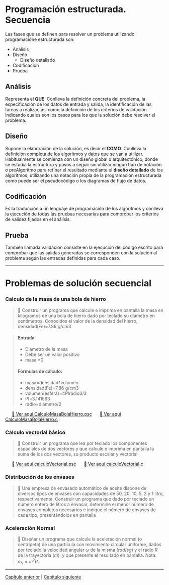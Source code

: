 # Programación estructurada. Secuencia

Las fases que se definen para resolver un problema utilizando programacióne estructurada son:

- Análisis
- Diseño
    - Diseño detallado
- Codificación
- Prueba

## **Análisis**
Representa el **QUE**. Conlleva la definición concreta del problema, la especificación de los datos de entrada y salida, la identificación de las tareas a realizar, así como la definición de los criterios de validación indicando cuales son los casos para los que la solución debe resolver el problema.

## **Diseño**
Supone la elaboración de la solución, es decir el **COMO**. Conlleva la definición completa de los algoritmos y datos que se van a utilizar. Habitualmente se comienza con un diseño global o arquitectónico, donde se estudia la estructura y pasos a seguir sin utilizar ningún tipo de notación o preAlgoritmo  para refinar el resultado mediante el **diseño detallado** de los algoritmos, utilizando una notación propia de la programación estructurada como puede ser el pseudocódigo o los diagramas de flujo de datos.


## **Codificación**
Es la traducción a un lenguaje de programación de los algoritmos y conlleva la ejecución de todas las pruebas necesarias para comprobar los criterios de validez fijados en el análisis.

## **Prueba**
También llamada validación consiste en la ejecución del código escrito para comprobar que las salidas generadas se corresponden con la solución al problema según las entradas definidas para cada caso.

*******************************************

# Problemas de solución secuencial

### Calculo de la masa de una bola de hierro

> :triangular_flag_on_post:
> Construir un programa que calcule e imprima en pantalla la masa en kilogramos de una bola de hierro dado por teclado su diámetro en centímetros. Conocidos el valor de la densidad del hierro, densidad(Fe)=7.86 g/cm3

> #### Entrada
> - Diámetro de la masa
> - Debe ser un valor positivo
> - masa >0
> #### Fórmulas de cálculo:
> - masa=densidad*volumen
> - densidad(Fe)=7.86 g/cm3
> - volumen(esfera)=4*PI*radio3/3
> - PI=3.141593
> - radio=diámetro/2

&ensp;&ensp;&ensp;[:paw_prints: Ver aqui  CalculoMasaBolaHierro.psc](https://github.com/MaterialesProgramacion/ProblemasProgramacion/blob/master/Secuencial/CalcularMasaBolaHierro.psc)
&ensp;&ensp;&ensp;[:arrow_down_small: Ver aqui  CalculoMasaBolaHierro.c](https://github.com/MaterialesProgramacion/ProblemasProgramacion/blob/master/Secuencial/CalcularMasaBolaHierro.c)


### Calculo vectorial básico

> :triangular_flag_on_post:
> Construir un programa que lea por teclado los componentes espaciales de dos vectores y que calcule e imprima en pantalla la suma de los dos vectores, su producto escalar y  vectorial.

&ensp;&ensp;&ensp;[:paw_prints: Ver aqui  calculoVectorial.psc](https://github.com/MaterialesProgramacion/ProblemasProgramacion/blob/master/Secuencial/calculoVectorial.psc)
&ensp;&ensp;&ensp;[:arrow_down_small: Ver aqui  calculoVectorial.c](https://github.com/MaterialesProgramacion/ProblemasProgramacion/blob/master/Secuencial/calculoVectorial.c)


### Distribución de los envases

> :triangular_flag_on_post: Una empresa de envasado automático de aceite dispone de diversos tipos de envases con capacidades de 50, 20, 10, 5, 2 y 1 litro, respectivamente. Construir un programa que dado por teclado un número entero de litros a envasar, determine el menor número de envases completos necesarios e indique el número de envases de cada tipo, presentándolos en pantalla

### Aceleración Normal

> :triangular_flag_on_post: Diseñar un programa que calcule la aceleración normal (o centrípeta) de una partícula con movimiento circular uniforme, dados por teclado la velocidad angular $\omega$ de la misma ($rad/sg$) y el radio $R$ de la trayectoria ($m$), y que presente el resultado en pantalla. Nota:  	$a_N=\omega^2R$.
> 




********************************
[Capítulo anterior](https://github.com/MaterialesProgramacion/ProblemasProgramacion/blob/master/primerospasos.md) |
[Capítulo siguiente](https://github.com/MaterialesProgramacion/ProblemasProgramacion/blob/master/selectiva.md)
